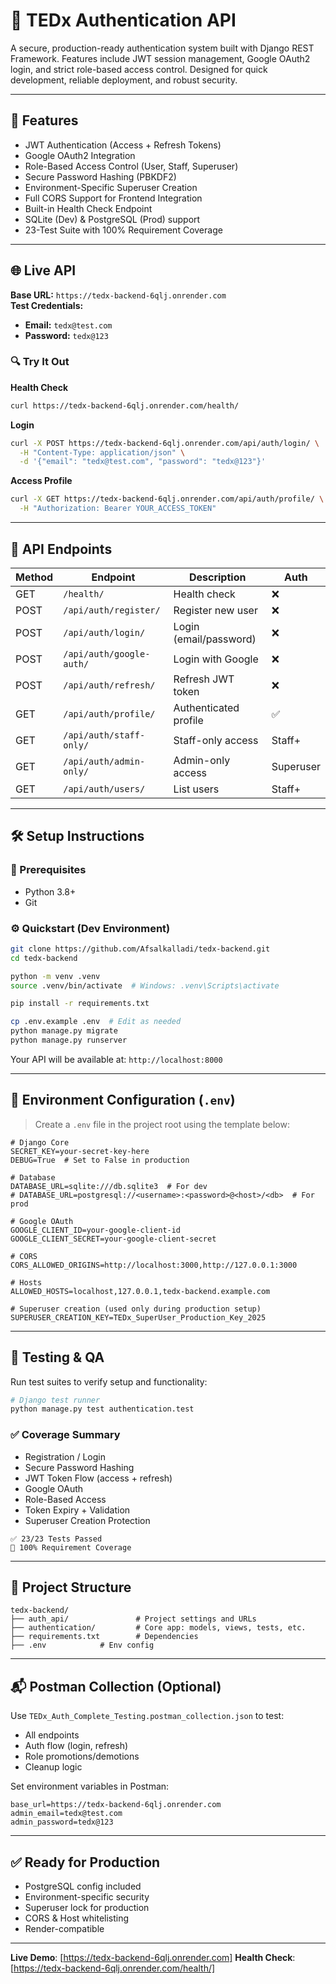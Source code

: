 # 🔐 TEDx Authentication API

A secure, production-ready authentication system built with Django REST Framework. Features include JWT session management, Google OAuth2 login, and strict role-based access control. Designed for quick development, reliable deployment, and robust security.

---

## 🚀 Features

- JWT Authentication (Access + Refresh Tokens)
- Google OAuth2 Integration
- Role-Based Access Control (User, Staff, Superuser)
- Secure Password Hashing (PBKDF2)
- Environment-Specific Superuser Creation
- Full CORS Support for Frontend Integration
- Built-in Health Check Endpoint
- SQLite (Dev) & PostgreSQL (Prod) support
- 23-Test Suite with 100% Requirement Coverage

---

## 🌐 Live API

**Base URL:** `https://tedx-backend-6qlj.onrender.com`  
**Test Credentials:**

- **Email:** `tedx@test.com`
- **Password:** `tedx@123`

### 🔍 Try It Out

**Health Check**

```bash
curl https://tedx-backend-6qlj.onrender.com/health/
```

**Login**

```bash
curl -X POST https://tedx-backend-6qlj.onrender.com/api/auth/login/ \
  -H "Content-Type: application/json" \
  -d '{"email": "tedx@test.com", "password": "tedx@123"}'
```

**Access Profile**

```bash
curl -X GET https://tedx-backend-6qlj.onrender.com/api/auth/profile/ \
  -H "Authorization: Bearer YOUR_ACCESS_TOKEN"
```

---

## 📡 API Endpoints

| Method | Endpoint                 | Description            | Auth      |
| ------ | ------------------------ | ---------------------- | --------- |
| GET    | `/health/`               | Health check           | ❌        |
| POST   | `/api/auth/register/`    | Register new user      | ❌        |
| POST   | `/api/auth/login/`       | Login (email/password) | ❌        |
| POST   | `/api/auth/google-auth/` | Login with Google      | ❌        |
| POST   | `/api/auth/refresh/`     | Refresh JWT token      | ❌        |
| GET    | `/api/auth/profile/`     | Authenticated profile  | ✅        |
| GET    | `/api/auth/staff-only/`  | Staff-only access      | Staff+    |
| GET    | `/api/auth/admin-only/`  | Admin-only access      | Superuser |
| GET    | `/api/auth/users/`       | List users             | Staff+    |

---

## 🛠️ Setup Instructions

### 🔧 Prerequisites

- Python 3.8+
- Git

### ⚙️ Quickstart (Dev Environment)

```bash
git clone https://github.com/Afsalkalladi/tedx-backend.git
cd tedx-backend

python -m venv .venv
source .venv/bin/activate  # Windows: .venv\Scripts\activate

pip install -r requirements.txt

cp .env.example .env  # Edit as needed
python manage.py migrate
python manage.py runserver
```

Your API will be available at: `http://localhost:8000`

---

## 📂 Environment Configuration (`.env`)

> Create a `.env` file in the project root using the template below:

```env
# Django Core
SECRET_KEY=your-secret-key-here
DEBUG=True  # Set to False in production

# Database
DATABASE_URL=sqlite:///db.sqlite3  # For dev
# DATABASE_URL=postgresql://<username>:<password>@<host>/<db>  # For prod

# Google OAuth
GOOGLE_CLIENT_ID=your-google-client-id
GOOGLE_CLIENT_SECRET=your-google-client-secret

# CORS
CORS_ALLOWED_ORIGINS=http://localhost:3000,http://127.0.0.1:3000

# Hosts
ALLOWED_HOSTS=localhost,127.0.0.1,tedx-backend.example.com

# Superuser creation (used only during production setup)
SUPERUSER_CREATION_KEY=TEDx_SuperUser_Production_Key_2025
```

---

## 🧪 Testing & QA

Run test suites to verify setup and functionality:

```bash
# Django test runner
python manage.py test authentication.test
```

### ✅ Coverage Summary

- Registration / Login
- Secure Password Hashing
- JWT Token Flow (access + refresh)
- Google OAuth
- Role-Based Access
- Token Expiry + Validation
- Superuser Creation Protection

```
✅ 23/23 Tests Passed
🎯 100% Requirement Coverage
```

---

## 📁 Project Structure

```
tedx-backend/
├── auth_api/               # Project settings and URLs
├── authentication/         # Core app: models, views, tests, etc.
├── requirements.txt        # Dependencies
├── .env            # Env config
```

---

## 📬 Postman Collection (Optional)

Use `TEDx_Auth_Complete_Testing.postman_collection.json` to test:

- All endpoints
- Auth flow (login, refresh)
- Role promotions/demotions
- Cleanup logic

Set environment variables in Postman:

```env
base_url=https://tedx-backend-6qlj.onrender.com
admin_email=tedx@test.com
admin_password=tedx@123
```

---

## ✅ Ready for Production

- PostgreSQL config included
- Environment-specific security
- Superuser lock for production
- CORS & Host whitelisting
- Render-compatible

---

**Live Demo**: [https://tedx-backend-6qlj.onrender.com]
**Health Check**: [https://tedx-backend-6qlj.onrender.com/health/]

```

```
